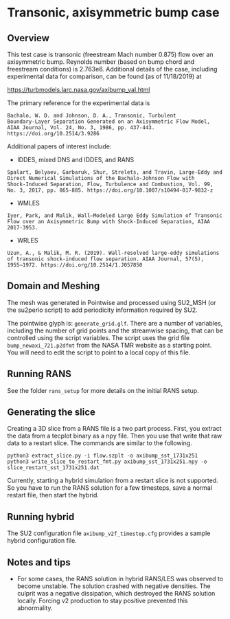 Transonic, axisymmetric bump case
=================================


Overview
--------

This test case is transonic (freestream Mach number 0.875) flow over an
axisymmetric bump.  Reynolds number (based on bump chord and freestream
conditions) is 2.763e6.  Additional details of the case, including
experimental data for comparison, can be found (as of 11/18/2019) at

https://turbmodels.larc.nasa.gov/axibump_val.html

The primary reference for the experimental data is

```
Bachalo, W. D. and Johnson, D. A., Transonic, Turbulent
Boundary-Layer Separation Generated on an Axisymmetric Flow Model,
AIAA Journal, Vol. 24, No. 3, 1986, pp. 437-443.
https://doi.org/10.2514/3.9286
```

Additional papers of interest include:

+ IDDES, mixed DNS and IDDES, and RANS
```
Spalart, Belyaev, Garbaruk, Shur, Strelets, and Travin, Large-Eddy and
Direct Numerical Simulations of the Bachalo-Johnson Flow with
Shock-Induced Separation, Flow, Turbulence and Combustion, Vol. 99,
No. 3, 2017, pp. 865-885. https://doi.org/10.1007/s10494-017-9832-z
```
+ WMLES
```
Iyer, Park, and Malik, Wall–Modeled Large Eddy Simulation of Transonic
Flow over an Axisymmetric Bump with Shock-Induced Separation, AIAA
2017-3953.
```
+ WRLES
```
Uzun, A., & Malik, M. R. (2019). Wall-resolved large-eddy simulations
of transonic shock-induced flow separation. AIAA Journal, 57(5),
1955–1972. https://doi.org/10.2514/1.J057850
```

Domain and Meshing
------------------

The mesh was generated in Pointwise and processed using SU2_MSH (or the
su2perio script) to add periodicity information required by SU2.

The pointwise glyph is: `generate_grid.glf`. There are a number of
variables, including the number of grid points and the streamwise
spacing, that can be controlled using the script variables.  The script
uses the grid file `bump_newaxi_721.p2dfmt` from the NASA TMR website as
a starting point.  You will need to edit the script to point to a local
copy of this file.

Running RANS
------------

See the folder `rans_setup` for more details on the initial RANS setup.

Generating the slice
-------------------

Creating a 3D slice from a RANS file is a two part process. First, you
extract the data from a tecplot binary as a npy file.  Then you use
that write that raw data to a restart slice.  The commands are similar
to the following.

```
python3 extract_slice.py -i flow.szplt -o axibump_sst_1731x251
python3 write_slice_to_restart_fmt.py axibump_sst_1731x251.npy -o slice_restart_sst_1731x251.dat
```

Currently, starting a hybrid simulation from a restart slice is not
supported.  So you have to run the RANS solution for a few timesteps, save
a normal restart file, then start the hybrid.

Running hybrid
--------------

The SU2 configuration file `axibump_v2f_timestep.cfg` provides a sample
hybrid configuration file.

Notes and tips
--------------

- For some cases, the RANS solution in hybrid RANS/LES was observed to
  become unstable. The solution crashed with negative densities. The
  culprit was a negative dissipation, which destroyed the RANS solution
  locally. Forcing v2 production to stay positive prevented this
  abnormality.
